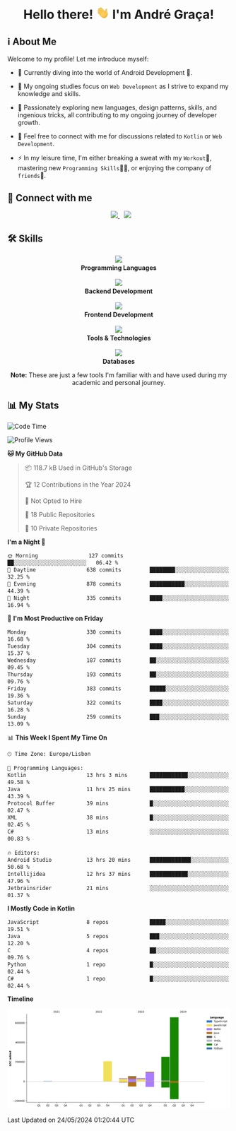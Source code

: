 <h1 align="center">Hello there! <img src="https://raw.githubusercontent.com/ABSphreak/ABSphreak/master/gifs/Hi.gif" width="30"> I'm André Graça!</h1>

## ℹ️ About Me

Welcome to my profile! Let me introduce myself:

- 🔭 Currently diving into the world of Android Development 📱.

- 🌱 My ongoing studies focus on `Web Development` as I strive to expand my knowledge and skills.
 
- 🚀 Passionately exploring new languages, design patterns, skills, and ingenious tricks, all contributing to my ongoing journey of developer growth.

- 💬 Feel free to connect with me for discussions related to `Kotlin` or `Web Development`.

- ⚡ In my leisure time, I'm either breaking a sweat with my `Workout`💪, mastering new `Programming Skills`👨‍💻, or enjoying the company of `friends`👥.

## 🤝 Connect with me

<p align="center">
  <a style="margin-left: 10px;" target="_blank" href="mailto:sindrome.gracinha@gmail.com">
    <img width="50px" src="https://play-lh.googleusercontent.com/KSuaRLiI_FlDP8cM4MzJ23ml3og5Hxb9AapaGTMZ2GgR103mvJ3AAnoOFz1yheeQBBI">
  </a>
  <a style="margin-left: 10px;" target="_blank" href="https://twitter.com/Andre_Graca3">
    <img src="https://skillicons.dev/icons?i=twitter">
  </a>
</p>

## 🛠️ Skills

<div align="center">
  <p align="center">
    <img src="https://skillicons.dev/icons?i=kotlin,java,js,ts,python,c&perline=6" /><br/>
    <b>Programming Languages</b><br/><br/>
    <img src="https://skillicons.dev/icons?i=spring,nodejs,express&perline=5" /><br/>
    <b>Backend Development</b><br/><br/>
    <img src="https://skillicons.dev/icons?i=react,nextjs,html,css,bootstrap,tailwind&perline=6" /><br/>
    <b>Frontend Development</b><br/><br/>
    <img src="https://skillicons.dev/icons?i=docker,linux,bash,git,github,androidstudio,jenkins,postman&perline=9" /><br/>
    <b>Tools & Technologies</b><br/><br/>
    <img src="https://skillicons.dev/icons?i=postgres,mongodb&perline=2" /><br/>
    <b>Databases</b>
  </p> 
  <p align="center"><b>Note:</b> These are just a few tools I'm familiar with and have used during my academic and personal journey.</p>
</div>

## 📊 My Stats

<!--START_SECTION:waka-->
![Code Time](http://img.shields.io/badge/Code%20Time-1%2C108%20hrs%204%20mins-blue)

![Profile Views](http://img.shields.io/badge/Profile%20Views-0-blue)

**🐱 My GitHub Data** 

> 📦 118.7 kB Used in GitHub's Storage 
 > 
> 🏆 12 Contributions in the Year 2024
 > 
> 🚫 Not Opted to Hire
 > 
> 📜 18 Public Repositories 
 > 
> 🔑 10 Private Repositories 
 > 
**I'm a Night 🦉** 

```text
🌞 Morning                127 commits         ██░░░░░░░░░░░░░░░░░░░░░░░   06.42 % 
🌆 Daytime                638 commits         ████████░░░░░░░░░░░░░░░░░   32.25 % 
🌃 Evening                878 commits         ███████████░░░░░░░░░░░░░░   44.39 % 
🌙 Night                  335 commits         ████░░░░░░░░░░░░░░░░░░░░░   16.94 % 
```
📅 **I'm Most Productive on Friday** 

```text
Monday                   330 commits         ████░░░░░░░░░░░░░░░░░░░░░   16.68 % 
Tuesday                  304 commits         ████░░░░░░░░░░░░░░░░░░░░░   15.37 % 
Wednesday                187 commits         ██░░░░░░░░░░░░░░░░░░░░░░░   09.45 % 
Thursday                 193 commits         ██░░░░░░░░░░░░░░░░░░░░░░░   09.76 % 
Friday                   383 commits         █████░░░░░░░░░░░░░░░░░░░░   19.36 % 
Saturday                 322 commits         ████░░░░░░░░░░░░░░░░░░░░░   16.28 % 
Sunday                   259 commits         ███░░░░░░░░░░░░░░░░░░░░░░   13.09 % 
```


📊 **This Week I Spent My Time On** 

```text
🕑︎ Time Zone: Europe/Lisbon

💬 Programming Languages: 
Kotlin                   13 hrs 3 mins       ████████████░░░░░░░░░░░░░   49.58 % 
Java                     11 hrs 25 mins      ███████████░░░░░░░░░░░░░░   43.39 % 
Protocol Buffer          39 mins             █░░░░░░░░░░░░░░░░░░░░░░░░   02.47 % 
XML                      38 mins             █░░░░░░░░░░░░░░░░░░░░░░░░   02.45 % 
C#                       13 mins             ░░░░░░░░░░░░░░░░░░░░░░░░░   00.83 % 

🔥 Editors: 
Android Studio           13 hrs 20 mins      █████████████░░░░░░░░░░░░   50.68 % 
Intellijidea             12 hrs 37 mins      ████████████░░░░░░░░░░░░░   47.96 % 
Jetbrainsrider           21 mins             ░░░░░░░░░░░░░░░░░░░░░░░░░   01.37 % 
```

**I Mostly Code in Kotlin** 

```text
JavaScript               8 repos             █████░░░░░░░░░░░░░░░░░░░░   19.51 % 
Java                     5 repos             ███░░░░░░░░░░░░░░░░░░░░░░   12.20 % 
C                        4 repos             ██░░░░░░░░░░░░░░░░░░░░░░░   09.76 % 
Python                   1 repo              █░░░░░░░░░░░░░░░░░░░░░░░░   02.44 % 
C#                       1 repo              █░░░░░░░░░░░░░░░░░░░░░░░░   02.44 % 
```



**Timeline**

![Lines of Code chart](https://raw.githubusercontent.com/AndreGraca3/AndreGraca3/main/assets/bar_graph.png)


 Last Updated on 24/05/2024 01:20:44 UTC
<!--END_SECTION:waka-->
